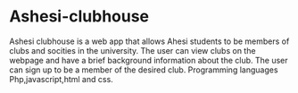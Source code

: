 # Ashesi-clubhouse
Ashesi clubhouse is a web app that allows Ahesi students to be members of clubs and socities in the university.
The user can view clubs on the webpage and have a brief background information about the club.
The user can sign up to be  a member of the desired club.
Programming languages Php,javascript,html and css.
